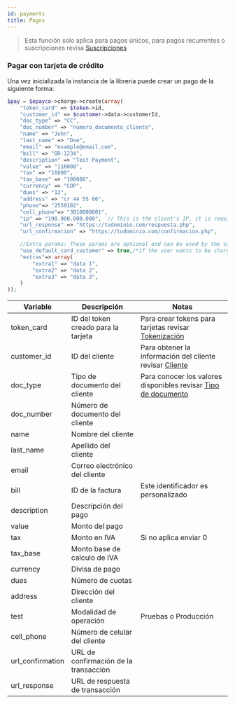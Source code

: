 ```yaml
---
id: payments
title: Pagos
---
```


> Esta función solo aplica para pagos únicos, para pagos recurrentes o suscripciones revisa [Suscripciones](/docs/features/suscriptions)

### Pagar con tarjeta de crédito

Una vez inicializada la instancia de la libreria puede crear un pago de la siguiente forma:

```php
$pay = $epayco->charge->create(array(
    "token_card" => $token->id,
    "customer_id" => $customer->data->customerId,
    "doc_type" => "CC",
    "doc_number" => "numero_documento_cliente",
    "name" => "John",
    "last_name" => "Doe",
    "email" => "example@email.com",
    "bill" => "OR-1234",
    "description" => "Test Payment",
    "value" => "116000",
    "tax" => "16000",
    "tax_base" => "100000",
    "currency" => "COP",
    "dues" => "12",
    "address" => "cr 44 55 66",
    "phone"=> "2550102",
    "cell_phone"=> "3010000001",
    "ip" => "190.000.000.000",  // This is the client's IP, it is required
    "url_response" => "https://tudominio.com/respuesta.php",
    "url_confirmation" => "https://tudominio.com/confirmacion.php",

    //Extra params: These params are optional and can be used by the commerce
    "use_default_card_customer" => true,/*if the user wants to be charged with the card that the customer currently has as default = true*/
    "extras"=> array(
        "extra1" => "data 1",
        "extra2" => "data 2",
        "extra3" => "data 3",
    )
));
```

| Variable | Descripción | Notas |
|----------|-------------|-------|
| token_card | ID del token creado para la tarjeta | Para crear tokens para tarjetas revisar [Tokenización](/docs/features/tokenization) |
| customer_id | ID del cliente | Para obtener la información del cliente revisar [Cliente](/docs/resources/customers) |
| doc_type | Tipo de documento del cliente | Para conocer los valores disponibles revisar [Tipo de documento](/docs/resources/document_types)
| doc_number | Número de documento del cliente | |
| name | Nombre del cliente | |
| last_name | Apellido del cliente | |
| email | Correo electrónico del cliente | |
| bill | ID de la factura | Este identificador es personalizado |
| description | Descripción del pago | |
| value | Monto del pago | |
| tax | Monto en IVA | Si no aplica enviar 0 |
| tax_base | Monto base de calculo de IVA | |
| currency | Divisa de pago | |
| dues | Número de cuotas | |
| address | Dirección del cliente | |
| test | Modalidad de operación | Pruebas o Producción |
| cell_phone | Número de celular del cliente | |
| url_confirmation | URL de confirmación de la transacción | |
| url_response | URL de respuesta de transacción | |